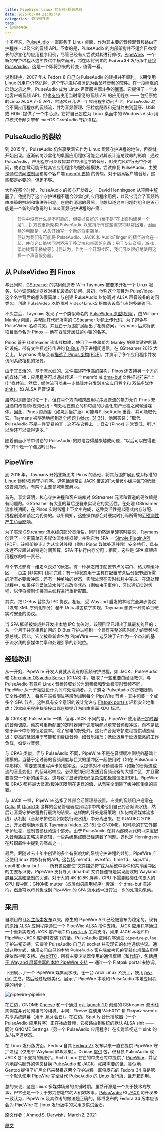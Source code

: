 ```yaml
---
title: PipeWire：Linux 的音频/视频总线
date: 2025-03-04 21:05:49
categories: 音视频开发
tags:
- 音视频开发
---
```


十多年来，[PulseAudio](https://www.freedesktop.org/wiki/Software/PulseAudio/) 一直服务于 Linux 桌面，作为其主要的音频混音和路由守护程序 - 以及它的音频 API。不幸的是，PulseAudio 的内部架构并不适合日益增长的沙盒化的应用程序用例，尽管已经有人尝试对其进行修改。[PipeWire](https://pipewire.org/)，一个新的守护进程从这些尝试中横空而出，将在即将到来的 Fedora 34 发行版中[替换 PulseAudio](https://fedoraproject.org/wiki/Releases/34/ChangeSet#Route_all_Audio_to_PipeWire)。这是一个即将到来的转变，值得一看。

说到转换，2007 年末 Fedora 8 自己向 PulseAudio 的转换并不顺利。长期使用 Linux 的用户仍然记得，这个守护进程被[标记为](https://lwn.net/Articles/299211/)会破坏音频的软件。在一段崎岖的启动之旅之后，PulseAudio 成为 Linux 声音服务器斗争的[赢家](https://lwn.net/Articles/355542/)。它提供了一个本地客户端音频 API，但也[支持](https://www.freedesktop.org/wiki/Software/PulseAudio/Documentation/User/PerfectSetup/#thirdpartyapplications)使用当时常见的音频 API 的应用程序 —— 包括原始的Linux ALSA 声音 API，它通常只允许一个应用程序访问声卡。PulseAudio 混合不同应用程序的音频流，并为音频管理、细粒度配置和无缝路由到蓝牙、USB 或 HDMI 提供了一个中心点。它将自己定位为 Linux 桌面中的 Windows Vista 用户模式音频引擎和 macOS CoreAudio 守护进程。

## PulseAudio 的裂纹

到 2015 年，PulseAudio 仍然享受着它作为 Linux 音频守护进程的地位，但裂缝开始出现。逐渐转向沙盒化的桌面应用程序可能会对其设计造成致命的影响：通过 PulseAudio，应用程序可以窥探其它应用程序的音频，对麦克风进行无中介访问，或者加载可能干扰其它应用程序的服务器模块。尝试修复 PulseAudio，主要是通过[访问控制](https://lists.freedesktop.org/archives/pulseaudio-discuss/2015-April/023596.html)层和每个客户端 [memfd 支持](https://www.freedesktop.org/wiki/Software/PulseAudio/Notes/9.0/#memfd-backedsharedmemorytransport) 的传输。对于隔离客户端音频，这些都是必要的，[但还不够](https://lists.freedesktop.org/archives/pulseaudio-discuss/2017-December/029181.html)。

大约在那个时候，PulseAudio 的核心开发者之一 David Henningson 从项目中[辞职](https://lists.freedesktop.org/archives/pulseaudio-discuss/2016-March/025896.html)了。他提到了这个守护进程不适合沙盒化的应用程序用例，以及它混合了音频路由决策的机制和策略等问题。在他的消息的最后，他想知道这些问题的组合是否可能是一个新的和急需的 Linux 音频守护进程的产痛：

> 软件中没有什么是不可能的，但要以良好的 (而不是“在上面构建另一个层”[…]) 方式重新架构 PulseAudio 以支持所有这些需求将非常困难，因而我的判断是，从头开始写一个新的将更简单。
> <br>
> 我认为我们有可能将 PulseAudio、JACK 和 AudioFlinger 的精华融合在一起，并创造出能够同时适用于移动端和桌面的东西；用于专业音频，游戏，低功耗音乐播放等[…]我认为，作为一个开源社区，我们可以很好地使用这样一个声音服务器。

## 从 PulseVideo 到 Pinos

与此同时，[GStreamer](https://gstreamer.freedesktop.org/) 的共同创造者 Wim Taymans 被要求开发一个 Linux 服务，以协调网络浏览器对相机设备的访问。最初，他称这个项目为 PulseVideo。这个名字背后的想法很简单：与创建 PulseAudio 以协调对 ALSA 声音设备的访问类似，创建 PulseVideo 以协调对 Video4Linux2 摄像头设备节点的多路访问。

不久之后，Taymans 发现了一个类似命名的 [PulseVideo 原型[视频]](https://gstconf.ubicast.tv/videos/zero-copy-video-with-file-descriptor-passing/)，由 William Manley 创建，并帮助其代码所需的 GStreamer 功能上传代码。为了避免与 PulseVideo 名称冲突，并且由于范围扩展超出了相机访问，Taymans 后来将该项目重命名为 Pinos — 他在西班牙居住的小镇的名字。

Pinos 基于 GStreamer 流水线构建，使用了一些早期为 Manley 的原型改进的基础设施。带有文件描述符传递的 [D-Bus](https://www.freedesktop.org/wiki/Software/dbus/) 用于进程间通信。在 GStreamer 2015 大会上，Taymans 向与会者[描述了 Pinos 架构[PDF]](https://gstreamer.freedesktop.org/data/events/gstreamer-conference/2015/Wim%20Taymans%20-%20Camera%20Sharing%20and%20Sandboxing%20with%20Pinos.pdf)，并演示了多个应用程序并发访问系统相机的场景。

由于其灵活的、基于流水线的、文件描述符传递的架构，Pinos 还支持另一个方向的媒体广播：应用程序可以通过传递一个 memfd 或 [dma-buf](https://www.kernel.org/doc/html/v5.11/driver-api/dma-buf.html) 文件描述符来“上传”媒体流。然后，媒体流可以进一步处理并分发到其它应用程序和 系统多媒体 [sinks](https://gstreamer.freedesktop.org/documentation/additional/design/element-sink.html)，如 ALSA 声音设备。

虽然只是随便讨论一下，但在两个方向和跨应用程序发送流的能力允许 Pinos 充当通用的音频/视频总线 - 有效地在孤立的和可能的沙盒化用户进程之间输送媒体。因此，Pinos 的范围（如果适当扩展）可能与PulseAudio 重叠，并可能取代它。Taymans 被明确地[问到这个问题 [video, 31:35]](https://gstconf.ubicast.tv/videos/camera-sharing-and-sandboxing-with-pinos/)，他回答说：“取代 PulseAudio 不是一件容易的事；这不在议程上……但它 [Pinos] 非常宽泛，所以以后还可以做得更多。”

随着前面小节中讨论的 PulseAudio 的缺陷变得越来越成问题，“以后可以做得更多”并不是一个遥远的目标。

## PipeWire

到 2016 年，Taymans 开始重新思考 Pinos 的基础，将其范围扩展到成为标准的 Linux 音频/视频守护程序。这包括通常由 [JACK](https://jackaudio.org/) 覆盖的“大量微小缓冲区”的低延迟音频用例。有两个主要领域需要解决。

首先，事实证明，核心守护进程和客户端库对 GStreamer 元素和管道的硬依赖是有问题的。GStreamer 有大量的幕后逻辑来实现它的灵活性。在处理 GStreamer 流水线期间，在 Pinos 实时线程上下文中完成，这种灵活性是以隐式内存分配、线程创建和锁定为代价的。众所周知，这些操作都会对硬实时代码所需的[可预测性产生负面影响](https://lwn.net/Articles/837019/)。

为了实现 GStreamer 流水线的部分灵活性，同时仍然满足硬实时要求，Taymans 创建了一个更简单的多媒体流水线框架，并称它为 SPA — [Simple Plugin API [PDF]](https://gstreamer.freedesktop.org/data/events/gstreamer-conference/2016/Wim%20Taymans%20-%20Simple%20Plugin%20API%20(SPA).pdf)。该框架被设计为从实时线程（例如 Pinos 媒体处理线程）安全执行，具有永远不应超过的特定时间预算。SPA 不执行内存分配；相反，这些是 SPA 框架应用程序的唯一责任。

每个节点都有一组定义良好的状态。有一种状态用于配置节点的端口、格式和缓冲区——由主 (非实时) 线程完成；有一种状态用于主机在配置节点后分配节点所需的所有必要缓冲区；还有一种单独的状态，实际处理在实时线程中完成。在流处理过程中，如果任何媒体流水线节点改变状态（例如由于事件），可以通知实时线程，以便将控制切换回主线程进行重新配置。

其次，把 D-Bus 替换为 IPC 协议。相反，受 Wayland 启发的本地完全异步协议（没有 XML 序列化部分）基于 Unix 域套接字实现。Taymans 想要一种简单且硬实时安全的协议。

当 SPA 框架被集成并开发出本地 IPC 协议时，该项目早已超出了其最初的目的：
从一个用于共享相机访问的 D-Bus 守护进程到一个具有完整的实时能力的音频/视频总线。因此，它又被重新命名为 PipeWire —— 这反映了它作为一个杰出的基于流水线的多媒体共享和处理引擎的新地位。

## 经验教训

从一开始，PipeWire 开发人员就从现有的音频守护进程，如 JACK、PulseAudio 和 [Chromium OS audio Server](http://www.chromium.org/chromium-os/chromiumos-design-docs/cras-chromeos-audio-server) (CRAS) 中，吸取了一些重要的经验教训。与 PulseAudio 有意将 Linux 音频领域划分为消费级和专业级实时音频不同，PipeWire 从一开始就设计为同时处理两者。为了避免 PulseAudio 的沙箱限制，安全性被嵌入：每客户端权限位字段附加到每个 PipeWire 节点 - 其中包装一个或多个 SPA 节点。这种具有安全意识的设计允许与 [Flatpak portals](https://flatpak.github.io/xdg-desktop-portal/portal-docs.html) 轻松安全地集成；沙盒应用程序权限接口现在被提升为自由桌面 XDG 标准。

与 CRAS 和 PulseAudio 一样，但与 JACK 不同的是，PipeWire 使用[基于定时器的音频调度](http://0pointer.de/blog/projects/pulse-glitch-free.html)。动态可重新配置的定时器用于调度唤醒以填充音频缓冲区，而不是依赖于声卡中断的恒定速率。除了省电的好处外，这允许音频守护进程提供动态延迟：更高的延迟用于节能和消费级音频，如音乐播放；低延迟用于延迟敏感的工作负载，如专业音频。

与 CRAS 类似，但与 PulseAudio 不同，PipeWire 不是在音频缓冲倒绕的基础上建模的。当基于定时器的音频调度与巨大的缓冲区一起使用时（如在 PulseAudio 中那样），需要支持重写声卡的缓冲区，以提供对不可预测事件（如新的音频流或流的音量变化）的低延迟响应。必须撤销已经发送到音频设备的大缓冲区，并且需要提交一个新的缓冲区。这导致了显著的[代码复杂性和极端情况[PDF]](http://lac.linuxaudio.org/2015/papers/10.pdf)。PipeWire 和 CRAS 都将最大延迟/缓冲区限制在更低的值，从而完全消除了缓冲区倒绕的需要。

与 JACK 一样，PipeWire 选择了外部会话管理器设置。专业的音频用户通常在 [Catia](https://kx.studio/Applications:Catia) 或 [QjackCtl](https://qjackctl.sourceforge.io/) 这样的会话管理器应用程序中构建他们自己的音频流水线，然后让音频守护进程执行最终的结果。这样做的好处是将策略（如何构建媒体流水线）从机制（音频守护进程如何执行流水线）中分离出来。在 GUADEC 2018 上，开发者明确地[请求 Taymans [video, 23:15]](http://videos.guadec.org/2018/GUADEC%202018%20-%20Wim%20Taymans%20-%20PipeWire-0g4c6q2-hgw.mp4) 让 GNOME，和可能的其它外部守护进程，控制音频栈的这个部分。由于 PulseAudio 在其内部模块代码中深度嵌入音频路由策略决定逻辑，一些系统集成商已经遇到了问题。这也是 Henningson 在辞职邮件中提到的痛点之一。

最后，跟随过去十年中创建的多个有影响力的系统守护进程的趋势，PipeWire 广泛使用 linux 内核特有的API。这包括 memfd、eventfd、timerfd、signalfd、epoll 和 dma-buf —— 所有这些都使“文件描述符”成为系统中事件和共享缓冲区的主要标识符。PipeWire 支持导入 dma-buf 文件描述符是实现高效的 Wayland [屏幕采集和录制](https://gitlab.gnome.org/GNOME/mutter/-/merge_requests/1086)的关键。对于大的 4K 和 8K 屏幕，CPU 不需要触碰任何庞大的 GPU 缓冲区：GNOME mutter（或类似的应用程序）传递一个 dma-buf 描述符，然后可以将其集成到 PipeWire 的 SPA 流水线中进行进一步的处理和采集。

## 采用

自项目的 [0.3 主版本发布](https://gitlab.freedesktop.org/pipewire/pipewire/-/blob/0.3.0/NEWS)以来，原生的 PipeWire API 已经被宣布为稳定的。现有的原始 ALSA 应用程序通过一个 PipeWire ALSA 插件支持。JACK 应用程序通过一个重新实现的 JACK 客户端库和 [pw-jack](https://man.archlinux.org/man/pw-jack.1) 工具支持，如果 JACK 本地库和 PipeWire JACK 库同时安装了的话。PulseAudio 应用程序通过 `pipewire-pulse` 守护进程支持，它监听 PulseAudio 自己的 socket 并实现它的本地通信协议。通过这种方式，使用它们自己的本地 PulseAudio 客户端库拷贝的容器化桌面应用程序依然得到支持。[WebRTC](https://webrtc.org/)，所有主要浏览器使用的通信框架（和[代码](https://webrtc.googlesource.com/src)），包括[用于 Wayland 屏幕共享的本地 PipeWire 支持](https://webrtc-review.googlesource.com/c/src/+/103504) — 通过一个 Flatpak portal 来协调。

下图展示了一个 PipeWire 媒体流水线，在一台 Arch Linux 系统上，使用 [pw-dot](https://man.archlinux.org/man/pw-dot.1) 生成，然后经过轻微美化。展示了 PipeWire 本地和 PulseAudio 本地应用程序的组合：

![pipewire-pipeline](./images/pipewire-pipeline-sm.png)

在左边，GNOME [Cheese](https://wiki.gnome.org/Apps/Cheese) 和一个通过 [gst-launch-1.0](https://man.archlinux.org/man/gst-launch-1.0.1) 创建的 GStreamer 流水线实例在并发访问相同的相机。中间，Firefox 在使用 WebRTC 和 Flatpak portals 共享系统屏幕（用于 [Jitsi](https://meet.jit.si/) 会议）。在右边，Spotify 音乐播放器（一个 PulseAudio 应用程序）正在播放音频，它被路由到系统的默认 ALSA sink —— 同时 GNOME Settings（另一个 PulseAudio 应用程序）在实时监视这个 sink 的左/右声道状态。

在 Linux 发行版方面，Fedora 自其 [Fedora 27](https://fedoraproject.org/wiki/Fedora_27_talking_points#Changes_to_talk_about_for_developers) 发布以来一直在提供 PipeWire 守护进程（仅用于 Wayland 屏幕采集）。Debian [提供](https://wiki.debian.org/PipeWire) 包，但替换 PulseAudio 或 JACK 是“不支持的用例”。Arch Linux 在它的中央仓库中提供了 [PipeWire](https://wiki.archlinux.org/index.php/PipeWire)，并官方地提供额外的包来替换 PulseAudio 和 JACK，如果需要的话。类似地，Gentoo 提供了[扩展文档](https://wiki.gentoo.org/wiki/PipeWire)来替换这两个守护进程。即将发布的 Fedora 34 将是第一个默认使用 PipeWire 完全替代 PulseAudio 的 Linux 发行版，且开箱即用。

总的来说，这是 Linux 多媒体场景的关键时期。虽然开源是一个关于技术的故事，但它也是一个关于努力创造它的人们的故事。[PulseAudio](https://blogs.gnome.org/uraeus/2018/10/30/pipewire-hackfest/) 和 [JACK](https://librearts.org/2020/07/podcast-episode-003-paul-davis-part-2/) 的开发者一致认为，PipeWire 及其作者的做法是正确的。即将发布的 Fedora 34 版本应该会为 PipeWire 在 Linux 发行版中的采用提供试金石。

原文作者：Ahmed S. Darwish，March 2, 2021

[原文](https://lwn.net/Articles/847412/)
